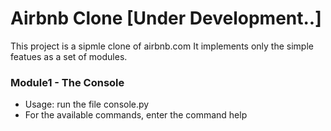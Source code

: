 # Airbnb Clone [Under Development..]
This project is a sipmle clone of airbnb.com
It implements only the simple featues as a set of modules.

### Module1 - The Console
- Usage: run the file console.py
- For the available commands, enter the command help
